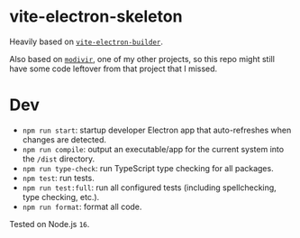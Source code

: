 # vite-electron-skeleton

Heavily based on [`vite-electron-builder`](https://github.com/cawa-93/vite-electron-builder).

Also based on [`modivir`](https://github.com/electrovir/modivir), one of my other projects, so this repo might still have some code leftover from that project that I missed.

# Dev

-   `npm run start`: startup developer Electron app that auto-refreshes when changes are detected.
-   `npm run compile`: output an executable/app for the current system into the `/dist` directory.
-   `npm run type-check`: run TypeScript type checking for all packages.
-   `npm test`: run tests.
-   `npm run test:full`: run all configured tests (including spellchecking, type checking, etc.).
-   `npm run format`: format all code.

Tested on Node.js `16`.
